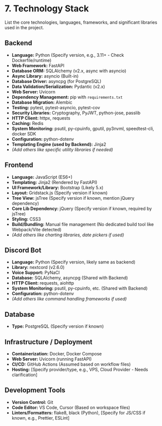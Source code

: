 # 7. Technology Stack

List the core technologies, languages, frameworks, and significant libraries used in the project.

## Backend

*   **Language:** Python (Specify version, e.g., 3.11+ - Check Dockerfile/runtime)
*   **Web Framework:** FastAPI
*   **Database ORM:** SQLAlchemy (v2.x, async with asyncio)
*   **Async Library:** asyncio (Built-in)
*   **Database Driver:** asyncpg (for PostgreSQL)
*   **Data Validation/Serialization:** Pydantic (v2.x)
*   **Web Server:** Uvicorn
*   **Dependency Management:** pip with `requirements.txt`
*   **Database Migration:** Alembic
*   **Testing:** pytest, pytest-asyncio, pytest-cov
*   **Security Libraries:** Cryptography, PyJWT, python-jose, passlib
*   **HTTP Client:** httpx, requests
*   **Caching:** Redis
*   **System Monitoring:** psutil, py-cpuinfo, gputil, py3nvml, speedtest-cli, docker SDK
*   **Configuration:** python-dotenv
*   **Templating Engine (used by Backend):** Jinja2
*   *(Add others like specific utility libraries if needed)*

## Frontend

*   **Language:** JavaScript (ES6+)
*   **Templating:** Jinja2 (Rendered by FastAPI)
*   **UI Framework/Library:** Bootstrap (Likely 5.x)
*   **Layout:** Gridstack.js (Specify version if known)
*   **Tree View:** jsTree (Specify version if known, mention jQuery dependency)
*   **Core Lib Dependency:** jQuery (Specify version if known, required by jsTree)
*   **Styling:** CSS3
*   **Build/Bundling:** Manual file management (No dedicated build tool like Webpack/Vite detected)
*   *(Add others like charting libraries, date pickers if used)*

## Discord Bot

*   **Language:** Python (Specify version, likely same as backend)
*   **Library:** nextcord (v2.6.0)
*   **Voice Support:** PyNaCl
*   **Database:** SQLAlchemy, asyncpg (Shared with Backend)
*   **HTTP Client:** requests, aiohttp
*   **System Monitoring:** psutil, py-cpuinfo, etc. (Shared with Backend)
*   **Configuration:** python-dotenv
*   *(Add others like command handling frameworks if used)*

## Database

*   **Type:** PostgreSQL (Specify version if known)

## Infrastructure / Deployment

*   **Containerization:** Docker, Docker Compose
*   **Web Server:** Uvicorn (running FastAPI)
*   **CI/CD:** GitHub Actions (Assumed based on workflow files)
*   **Hosting:** [Specify provider/type, e.g., VPS, Cloud Provider - Needs clarification]

## Development Tools

*   **Version Control:** Git
*   **Code Editor:** VS Code, Cursor (Based on workspace files)
*   **Linters/Formatters:** flake8, black (Python), [Specify for JS/CSS if known, e.g., Prettier, ESLint] 
